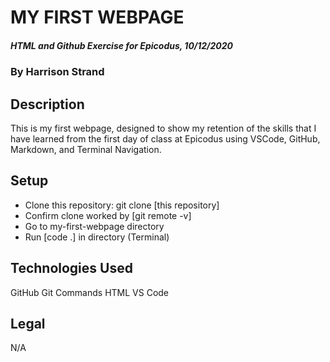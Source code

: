 # MY FIRST WEBPAGE
##### _HTML  and Github Exercise for Epicodus, 10/12/2020_
### By Harrison Strand
## Description
 This is my first webpage, designed to show my retention of the skills that I have learned from the first day of class at Epicodus using VSCode, GitHub, Markdown, and Terminal Navigation.

## Setup
 * Clone this repository: git clone [this repository]
 * Confirm clone worked by [git remote -v]
 * Go to my-first-webpage directory
 * Run [code .] in directory (Terminal)

## Technologies Used
GitHub
Git Commands
HTML
VS Code

## Legal
N/A
 

